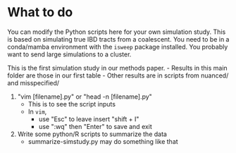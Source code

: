 # What to do

You can modify the Python scripts here for your own simulation study.
This is based on simulating true IBD tracts from a coalescent.
You need to be in a conda/mamba environment with the `isweep` package installed.
You probably want to send large simulations to a cluster.

This is the first simulation study in our methods paper.
    - Results in this main folder are those in our first table
    - Other results are in scripts from nuanced/ and misspecified/

1. "vim [filename].py" or "head -n [filename].py"
    - This is to see the script inputs
    - In `vim`, 
        - use "Esc" to leave insert "shift + I"
        - use ":wq" then "Enter" to save and exit
2. Write some python/R scripts to summarize the data
    - summarize-simstudy.py may do something like that